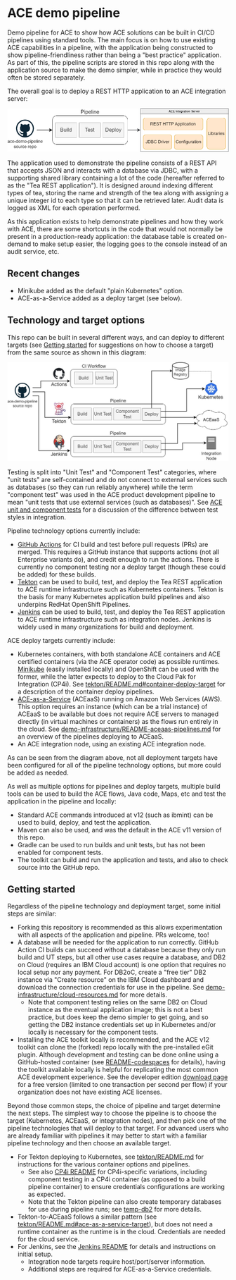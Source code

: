 # ACE demo pipeline

Demo pipeline for ACE to show how ACE solutions can be built in CI/CD pipelines using standard 
tools. The main focus is on how to use existing ACE capabilities in a pipeline, with the application
being constructed to show pipeline-friendliness rather than being a "best practice" application.
As part of this, the pipeline scripts are stored in this repo along with the application source
to make the demo simpler, while in practice they would often be stored separately.

The overall goal is to deploy a REST HTTP application to an ACE integration server:

![Pipeline high-level](/demo-infrastructure/images/pipeline-high-level.png)

The application used to demonstrate the pipeline consists of a REST API that accepts JSON and interacts 
with a database via JDBC, with a supporting shared library containing a lot of the code (hereafter 
referred to as the "Tea REST application"). It is designed around indexing different types of tea, storing
the name and strength of the tea along with assigning a unique integer id to each type so that it can be 
retrieved later. Audit data is logged as XML for each operation performed.

As this application exists to help demonstrate pipelines and how they work with ACE, there are some shortcuts 
in the code that would not normally be present in a production-ready application: the database table is 
created on-demand to make setup easier, the logging goes to the console instead of an audit service, etc. 

## Recent changes

- Minikube added as the default "plain Kubernetes" option.
- ACE-as-a-Service added as a deploy target (see below).

## Technology and target options

This repo can be built in several different ways, and can deploy to different targets (see
[Getting started](#getting-started) for suggestions on how to choose a target) from the same
source as shown in this diagram:

![Pipeline overview](/demo-infrastructure/images/pipelines-overview.jpg)

Testing is split into "Unit Test" and "Component Test" categories, where "unit tests" are self-contained
and do not connect to external services such as databases (so they can run reliably anywhere) while the
term "component test" was used in the ACE product development pipeline to mean "unit tests that use external
services (such as databases)". See 
[ACE unit and component tests](https://community.ibm.com/community/user/integration/blogs/trevor-dolby/2023/03/20/app-connect-enterprise-ace-unit-and-component-test)
for a discussion of the difference between test styles in integration.

Pipeline technology options currently include:

- [GitHub Actions](https://docs.github.com/en/actions/learn-github-actions/understanding-github-actions)
  for CI build and test before pull requests (PRs) are merged. This requires a GitHub instance that supports
  actions (not all Enterprise variants do), and credit enough to run the actions. There is currently no 
  component testing nor a deploy target (though these could be added) for these builds.
- [Tekton](https://tekton.dev/docs/concepts/overview/) can be used to build, test, and deploy the Tea
  REST application to ACE runtime infrastructure such as Kubernetes containers. Tekton is the basis for 
  many Kubernetes application build pipelines and also underpins RedHat OpenShift Pipelines.
- [Jenkins](https://www.jenkins.io/) can be used to build, test, and deploy the Tea REST application 
  to ACE runtime infrastructure such as integration nodes. Jenkins is widely used in many organizations
  for build and deployment.

ACE deploy targets currently include:

- Kubernetes containers, with both standalone ACE containers and ACE certified containers (via the 
  ACE operator code) as possible runtimes. [Minikube](https://minikube.sigs.k8s.io/docs/) (easily installed
  locally) and OpenShift can be used with the former, while the latter expects to deploy to the Cloud
  Pak for Integration (CP4i). See [tekton/README.md#container-deploy-target](tekton/README.md#container-deploy-target)
  for a description of the container deploy pipelines.
- [ACE-as-a-Service](https://www.ibm.com/docs/en/app-connect/13.0?topic=app-connect-enterprise-as-service)
  (ACEaaS) running on Amazon Web Services (AWS). This option requires an instance (which can be a trial instance)
  of ACEaaS to be available but does not require ACE servers to managed directly (in virtual machines or containers)
  as the flows run entirely in the cloud. See [demo-infrastructure/README-aceaas-pipelines.md](demo-infrastructure/README-aceaas-pipelines.md)
  for an overview of the pipelines deploying to ACEaaS.
- An ACE integration node, using an existing ACE integration node.

As can be seen from the diagram above, not all deployment targets have been configured for all of
the pipeline technology options, but more could be added as needed. 

As well as multiple options for pipelines and deploy targets, multiple build tools can be used to 
build the ACE flows, Java code, Maps, etc and test the application in the pipeline and locally:

- Standard ACE commands introduced at v12 (such as ibmint) can be used to build, deploy, and test
  the application.
- Maven can also be used, and was the default in the ACE v11 version of this repo.
- Gradle can be used to run builds and unit tests, but has not been enabled for component tests.
- The toolkit can build and run the application and tests, and also to check source into the GitHub repo.

## Getting started

Regardless of the pipeline technology and deployment target, some initial steps are similar:

- Forking this repository is recommended as this allows experimentation with all aspects of
  the application and pipeline. PRs welcome, too!
- A database will be needed for the application to run correctly. GitHub Action CI builds can
  succeed without a database because they only run build and UT steps, but all other use cases
  require a database, and DB2 on Cloud (requires an IBM Cloud account) is one option that 
  requires no local setup nor any payment. For DB2oC, create a "free tier" DB2 instance via
  "Create resource" on the IBM Cloud dashboard and download the connection credentials for
  use in the pipeline. See [demo-infrastructure/cloud-resources.md](demo-infrastructure/cloud-resources.md)
  for more details.
  - Note that component testing relies on the same DB2 on Cloud instance as the eventual application 
    image; this is not a best practice, but does keep the demo simpler to get going, and so getting
    the DB2 instance credentials set up in Kubernetes and/or locally is necessary for the component tests.
- Installing the ACE toolkit locally is recommended, and the ACE v12 toolkit can clone the
  (forked) repo locally with the pre-installed eGit plugin. Although development and testing
  can be done online using a GitHub-hosted container (see [README-codespaces](README-codespaces.md) 
  for details), having the toolkit available locally is helpful for replicating the most common
  ACE development experience. See the developer edition [download page](https://www.ibm.com/docs/en/app-connect/13.0?topic=enterprise-download-ace-developer-edition-get-started)
  for a free version (limited to one transaction per second per flow) if your organization does
  not have existing ACE licenses.

Beyond those common steps, the choice of pipeline and target determine the next steps. The simplest 
way to choose the pipeline is to choose the target (Kubernetes, ACEaaS, or integration nodes), and
then pick one of the pipeline technologies that will deploy to that target. For advanced users who
are already familiar with pipelines it may better to start with a familiar pipeline technology and
then choose an available target.

- For Tekton deploying to Kubernetes, see [tekton/README.md](tekton/README.md) for instructions
  for the various container options and pipelines. 
  - See also [CP4i README](tekton/os/cp4i/README.md) for CP4i-specific variations, including 
    component testing in a CP4i container (as opposed to a build pipeline container) to ensure 
    credentials configurations are working as expected.
  - Note that the Tekton pipeline can also create temporary databases for use during pipeline runs; see 
    [temp-db2](tekton/temp-db2/README.md) for more details.
- Tekton-to-ACEaaS follows a similar pattern (see [tekton/README.md#ace-as-a-service-target](tekton/README.md#ace-as-a-service-target)),
  but does not need a runtime container as the runtime is in the cloud. Credentials are needed for the
  cloud service.
- For Jenkins, see the [Jenkins README](demo-infrastructure/README-jenkins.md) for details and 
  instructions on initial setup. 
  - Integration node targets require host/port/server information.
  - Additional steps are required for ACE-as-a-Service credentials.


